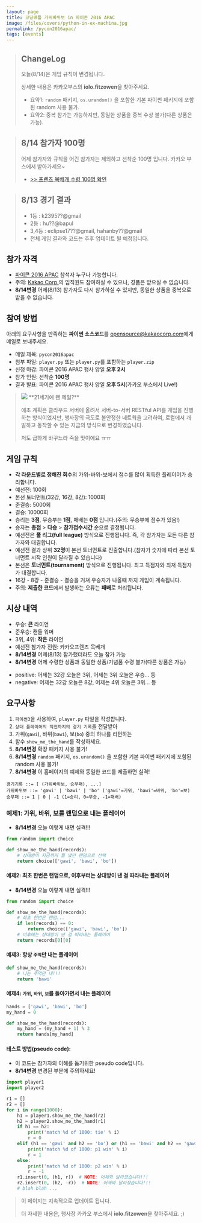 ```yaml
---
layout: page
title: 코딩배틀 가위바위보 in 파이콘 2016 APAC
image: /files/covers/python-in-ex-machina.jpg
permalink: /pycon2016apac/
tags: [events]
---
```



> ## ChangeLog
>
> 오늘(8/14)은 게임 규칙이 변경됩니다.
>
> 상세한 내용은 카카오부스의 **iolo.fitzowen**을 찾아주세요.
>
> * 요약1: `random` 패키지, `os.urandom()` 을 포함한 기본 파이썬 패키지에 포함된 random 사용 불가.
> * 요약2: 중복 참가는 가능하지만, 동일한 상품을 중복 수상 불가(다른 상품은 가능).

> ## 8/14 참가자 100명
>
> 어제 참가자와 규칙을 어긴 참가자는 제외하고 선착순 100명 입니다.
> 카카오 부스에서 받아가세요~
>
> * [>> 프렌즈 목베개 수령 100명 확인](http://tech.kakao.com/pycon160814battle.pdf)

> ## 8/13 경기 결과
>
> * 1등 : k2395??@gmail
> * 2등 : hu??@bapul
> * 3,4등 : eclipse17??@gmail, hahanby??@gmail
> * 전체 게임 결과와 코드는 추후 업데이트 될 예정입니다.


## 참가 자격

* [파이콘 2016 APAC](https://www.pycon.kr/2016apac) 참석자 누구나 가능합니다.
* 주의: [Kakao Corp.](http://kakaocorp.com)의 임직원도 참여하실 수 있으나, 경품은 받으실 수 없습니다.
* **8/14변경** 어제(8/13) 참가자도 다시 참가하실 수 있지만, 동일한 상품을 중복으로 받을 수 없습니다.


## 참여 방법

아래의 요구사항을 만족하는 **파이썬 소스코드**를 [opensource@kakaocorp.com](mailto:opensource@kakaocorp.com)에게 메일로 보내주세요.

* 메일 제목: `pycon2016apac`
* 첨부 파일: `player.py` 또는 `player.py`를 포함하는 `player.zip`
* 신청 마감: 파이콘 2016 APAC 행사 양일 **오후 2시**
* 참가 인원: 선착순 **100명**
* 결과 발표: 파이콘 2016 APAC 행사 양일 **오후 5시**(카카오 부스에서 Live!)

> <img src="http://item.kakaocdn.net/do/-26p06+UqCd0OAgiRHNZwHaq4FJCveCBKCNZV-bZscw_/477c52636630bc15b2890bde099cba0a1667fc7b08261b4c493670baa83d5cb9" class="pull-right" />
> **21세기에 왠 메일?**
>
> 애초 계획은 클라우드 서버에 올려서 서버-to-서버 RESTful API를 게임을 진행하는 방식이었지만,
> 행사장의 극도로 불안정한 네트웍을 고려하여, 로컬에서 개발하고 동작할 수 있는 지금의 방식으로 변경하였습니다.
>
> 저도 급하게 바꾸느라 죽을 맛이에요 ㅠㅠ


## 게임 규칙

* **각 라운드별로 정해진 회수**의 가위-바위-보에서 점수를 많이 획득한 플레이어가 승리합니다.
 * 예선전: 100회
 * 본선 토너먼트(32강, 16강, 8강): 1000회
 * 준결승: 5000회
 * 결승: 10000회
* 승리는 **3점**, 무승부는 **1점**, 패배는 **0점** 입니다.(주의: 무승부에 점수가 있음!)
* 승자는 **총점** &gt; **다승** &gt; **참가접수시간** 순으로 결정됩니다.
* 예선전은 **풀 리그(full league)** 방식으로 진행됩니다. 즉, 각 참가자는 모든 다른 참가자와 대결합니다.
* 예선전 결과 상위 **32명**이 본선 토너먼트로 진출합니다.(참자가 숫자에 따라 본선 토너먼트 시작 인원이 달라질 수 있습니다)
* 본선은 **토너먼트(tournament)** 방식으로 진행됩니다. 최고 득점자와 최저 득점자가 대결합니다.
* 16강 - 8강 - 준결승 - 결승을 거쳐 우승자가 나올때 까지 게임이 계속됩니다.
* 주의: **제출한 코드**에서 발생하는 오류는 **패배**로 처리됩니다.


## 시상 내역

* 우승: **큰** 라이언
* 준우승:  캔들 워머
* 3위, 4위: **작은** 라이언
* 예선전 참가자 전원: 카카오프렌즈 목베개
* **8/14변경** 어제(8/13) 참가했더라도 오늘 참가 가능
* **8/14변경** 어제 수령한 상품과 동일한 상품/기념품 수령 불가(다른 상품은 가능)
 - positive: 어제는 32강 오늘은 3위, 어제는 3위 오늘은 우승... 등
 - negative: 어제는 32강 오늘은 8강, 어제는 4위 오늘은 3위... 등


## 요구사항

1. `파이썬3`을 사용하여, `player.py` 파일을 작성합니다.
1. `상대 플레이어의 직전까지의 경기 기록`을 전달받아
1. 가위(`gawi`), 바위(`bawi`), 보(`bo`) 중의 하나를 리턴하는
1. 함수 `show_me_the_hand`를 작성하세요.
1. **8/14변경** 확장 패키지 사용 불가!
1. **8/14변경** `random` 패키지, `os.urandom()` 을 포함한 기본 파이썬 패키지에 포함된 random 사용 불가!
1. **8/14변경** 이 홈페이지의 예제와 동일한 코드를 제출하면 실격!

```
경기기록 ::= [ (가위바위보, 승무패), ...]
가위바위보 ::= 'gawi' | 'bawi' | 'bo' ('gawi'=가위, 'bawi'=바위, 'bo'=보)
승무패 ::= 1 | 0 | -1 (1=승리, 0=무승, -1=패배)
```

### 예제1: 가위, 바위, 보를 **랜덤**으로 내는 플레이어

* **8/14변경** 오늘 이렇게 내면 실격!!!

```python
from random import choice

def show_me_the_hand(records):
    # 상대방이 지금까지 뭘 냈던 랜덤으로 선택
    return choice(['gawi', 'bawi', 'bo'])
```

#### 예제2: 최초 한번은 **랜덤**으로, 이후부터는 상대방이 낸 걸 **따라**내는 플레이어

* **8/14변경** 오늘 이렇게 내면 실격!!!

```python
from random import choice

def show_me_the_hand(records):
    # 최초 한번은 랜덤...
    if len(records) == 0:
        return choice(['gawi', 'bawi', 'bo'])
    # 이후에는 상대방이 낸 걸 따라내는 플레이어
    return records[0][0]
```

#### 예제3: 항상 `주먹`만 내는 플레이어

```python
def show_me_the_hand(records):
    # 나는 주먹만 내!!!
    return 'bawi'
```

#### 예제4: `가위`, `바위`, `보`를 돌아가면서 내는 플레이어

```python
hands = ['gawi', 'bawi', 'bo']
my_hand = 0

def show_me_the_hand(records):
    my_hand = (my_hand + 1) % 3
    return hands[my_hand]
```


#### 테스트 방법(pseudo code):

* 이 코드는 참가자의 이해를 돕기위한 pseudo code입니다.
* **8/14변경** 변경된 부분에 주의하세요!

```python
import player1
import player2

r1 = []
r2 = []
for i in range(1000):
    h1 = player1.show_me_the_hand(r2)
    h2 = player2.show_me_the_hand(r1)
    if h1 == h2:
        print('match %d of 1000: tie' % i)
        r = 0
    elif (h1 == 'gawi' and h2 == 'bo') or (h1 == 'bawi' and h2 == 'gawi') or (h1 == 'bo' and h2 == 'bawi'):
        print('match %d of 1000: p1 win' % i)
        r = 1
    else:
        print('match %d of 1000: p2 win' % i)
        r = -1
    r1.insert(0, (h1, r))  # NOTE: 어제와 달라졌습니다!!!
    r2.insert(0, (h2, -r))  # NOTE: 어제와 달라졌습니다!!!
    # blah blah ...
```

> 이 페이지는 지속적으로 업데이트 됩니다.
>
> 더 자세한 내용은, 행사장 카카오 부스에서 **iolo.fitzowen**을 찾아주세요. ;)
